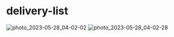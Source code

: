 # delivery-list


![photo_2023-05-28_04-02-02](https://github.com/TaifBash/delivery-list/assets/107805330/772176c7-b2d7-4508-81a7-871023f6f08b)
![photo_2023-05-28_04-02-28](https://github.com/TaifBash/delivery-list/assets/107805330/fc31c4f3-f12e-4087-aa24-e5ec6d0d94f9)
